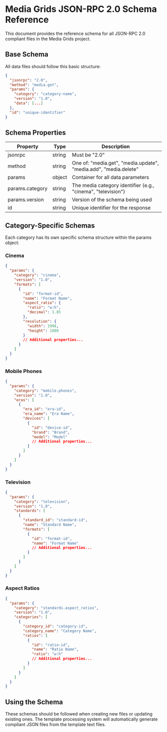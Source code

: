 # Media Grids JSON-RPC 2.0 Schema Reference

This document provides the reference schema for all JSON-RPC 2.0 compliant files in the Media Grids project.

## Base Schema

All data files should follow this basic structure:

```json
{
  "jsonrpc": "2.0",
  "method": "media.get",
  "params": {
    "category": "category-name",
    "version": "1.0",
    "data": [...]
  },
  "id": "unique-identifier"
}
```

## Schema Properties

| Property | Type | Description |
|----------|------|-------------|
| jsonrpc | string | Must be "2.0" |
| method | string | One of: "media.get", "media.update", "media.add", "media.delete" |
| params | object | Container for all data parameters |
| params.category | string | The media category identifier (e.g., "cinema", "television") |
| params.version | string | Version of the schema being used |
| id | string | Unique identifier for the response |

## Category-Specific Schemas

Each category has its own specific schema structure within the params object:

### Cinema

```json
{
  "params": {
    "category": "cinema",
    "version": "1.0",
    "formats": [
      {
        "id": "format-id",
        "name": "Format Name",
        "aspect_ratio": {
          "ratio": "w:h",
          "decimal": 1.85
        },
        "resolution": {
          "width": 1998,
          "height": 1080
        }
        // Additional properties...
      }
    ]
  }
}
```

### Mobile Phones

```json
{
  "params": {
    "category": "mobile.phones",
    "version": "1.0",
    "eras": [
      {
        "era_id": "era-id",
        "era_name": "Era Name",
        "devices": [
          {
            "id": "device-id",
            "brand": "Brand",
            "model": "Model"
            // Additional properties...
          }
        ]
      }
    ]
  }
}
```

### Television

```json
{
  "params": {
    "category": "television",
    "version": "1.0",
    "standards": [
      {
        "standard_id": "standard-id",
        "name": "Standard Name",
        "formats": [
          {
            "id": "format-id",
            "name": "Format Name"
            // Additional properties...
          }
        ]
      }
    ]
  }
}
```

### Aspect Ratios

```json
{
  "params": {
    "category": "standards.aspect_ratios",
    "version": "1.0",
    "categories": [
      {
        "category_id": "category-id",
        "category_name": "Category Name",
        "ratios": [
          {
            "id": "ratio-id",
            "name": "Ratio Name",
            "ratio": "w:h"
            // Additional properties...
          }
        ]
      }
    ]
  }
}
```

## Using the Schema

These schemas should be followed when creating new files or updating existing ones. The template processing system will automatically generate compliant JSON files from the template text files.
